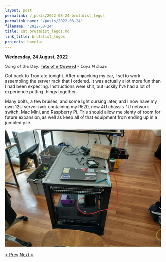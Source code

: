 ```yaml
---
layout: post
permalink: /_posts/2022-08-24-brutalist_legos
permalink_name: "/posts/2022-08-24"
filename: "2022-08-24"
title: cat brutalist_legos.md
link_title: brutalist_legos
projects: homelab
---
```

**Wednesday, 24 August, 2022**

Song of the Day: [**Fate of a Coward**](https://youtu.be/IMdy4FHWhnQ) - *Days N Daze*

Got back to Troy late tonight. After unpacking my car, I set to work assembling the server rack that I ordered. It was actually a lot more fun than I had been expecting. Instructions were shit, but luckily I've had a lot of experience putting things together.

Many bolts, a few bruises, and some light cursing later, and I now have my own 12U server rack containing my R620, new 4U chassis, 1U network switch, Mac Mini, and Raspberry Pi. This should allow me plenty of room for future expansion, as well as keep all of that equipment from ending up in a jumbled pile.

![rack_wide](/assets/images/server_rack_wide.webp)

[< Prev](/_posts/2022-08-15-laying_plans)    [Next >](/_posts/2022-08-25-network_online)
